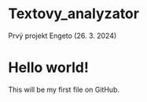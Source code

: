 # Textovy_analyzator
Prvý projekt Engeto (26. 3. 2024)

# Hello world!
This will be my first file on GitHub.


